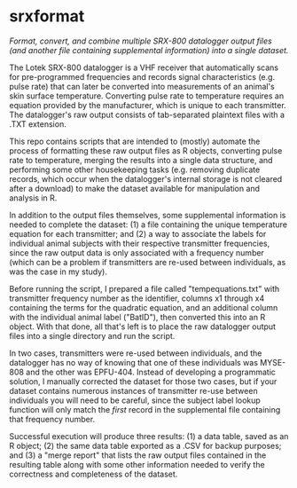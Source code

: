 # srxformat
*Format, convert, and combine multiple SRX-800 datalogger output files (and another file containing supplemental information) into a single dataset.*

The Lotek SRX-800 datalogger is a VHF receiver that automatically scans for pre-programmed frequencies and records signal characteristics (e.g. pulse rate) that can later be converted into measurements of an animal's skin surface temperature. Converting pulse rate to temperature requires an equation provided by the manufacturer, which is unique to each transmitter. The datalogger's raw output consists of tab-separated plaintext files with a .TXT extension.

This repo contains scripts that are intended to (mostly) automate the process of formatting these raw output files as R objects, converting pulse rate to temperature, merging the results into a single data structure, and performing some other housekeeping tasks (e.g. removing duplicate records, which occur when the datalogger's internal storage is not cleared after a download) to make the dataset available for manipulation and analysis in R.

In addition to the output files themselves, some supplemental information is needed to complete the dataset: (1) a file containing the unique temperature equation for each transmitter; and (2) a way to associate the labels for individual animal subjects with their respective transmitter frequencies, since the raw output data is only associated with a frequency number (which can be a problem if transmitters are re-used between individuals, as was the case in my study).

Before running the script, I prepared a file called "tempequations.txt" with transmitter frequency number as the identifier, columns x1 through x4 containing the terms for the quadratic equation, and an additional column with the individual animal label ("BatID"), then converted this into an R object. With that done, all that's left is to place the raw datalogger output files into a single directory and run the script.

In two cases, transmitters were re-used between individuals, and the datalogger has no way of knowing that one of these individuals was MYSE-808 and the other was EPFU-404. Instead of developing a programmatic solution, I manually corrected the dataset for those two cases, but if your dataset contains numerous instances of transmitter re-use between individuals you will need to be careful, since the subject label lookup function will only match the *first* record in the supplemental file containing that frequency number.

Successful execution will produce three results: (1) a data table, saved as an R object; (2) the same data table exported as a .CSV for backup purposes; and (3) a "merge report" that lists the raw output files contained in the resulting table along with some other information needed to verify the correctness and completeness of the dataset.
